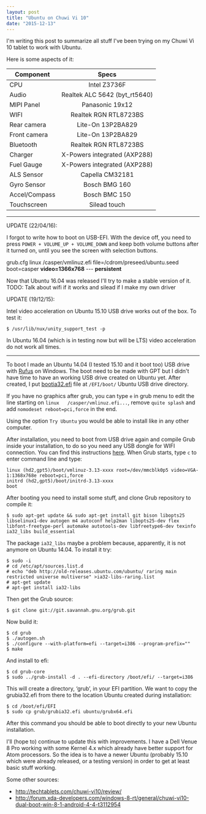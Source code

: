 ```yaml
---
layout: post
title: "Ubuntu on Chuwi Vi 10"
date: "2015-12-13"
---
```


I'm writing this post to summarize all stuff I've been trying on my Chuwi Vi 10 tablet to work with Ubuntu.

Here is some aspects of it:

| Component     | Specs                           |
|---------------|:-------------------------------:|
| CPU           | Intel Z3736F                    |
| Audio         | Realtek ALC 5642 (byt_rt5640)   |
| MIPI Panel    | Panasonic 19x12                 |
| WIFI          | Realtek RGN RTL8723BS           |
| Rear camera   | Lite-On 13P2BA829               |
| Front camera  | Lite-On 13P2BA829               |
| Bluetooth     | Realtek RGN RTL8723BS           |
| Charger       | X-Powers integrated (AXP288)    |
| Fuel Gauge    | X-Powers integrated (AXP288)    |
| ALS Sensor    | Capella CM32181                 |
| Gyro Sensor   | Bosch BMG 160                   |
| Accel/Compass | Bosch BMC 150                   |
| Touchscreen   | Silead touch                    |

---

UPDATE (22/04/16):

I forgot to write how to boot on USB-EFI. With the device off, you need to press `POWER + VOLUME_UP + VOLUME_DOWN` and keep both volume buttons after it turned on, until you see the screen with selection buttons.

grub.cfg
linux	/casper/vmlinuz.efi  file=/cdrom/preseed/ubuntu.seed boot=casper **video=1366x768** --- **persistent**

Now that Ubuntu 16.04 was released I'll try to make a stable version of it.
TODO: Talk about wifi if it works and silead if I make my own driver

UPDATE (19/12/15):

Intel video acceleration on Ubuntu 15.10 USB drive works out of the box. To test it:

    $ /usr/lib/nux/unity_support_test -p

In Ubuntu 16.04 (which is in testing now but will be LTS) video acceleration do not work all times.

---

To boot I made an Ubuntu 14.04 (I tested 15.10 and it boot too) USB drive with [Rufus](https://rufus.akeo.ie/) on Windows. The boot need to be made with GPT but I didn't have time to have an working USB drive created on Ubuntu yet. After created, I put [bootia32.efi](https://github.com/jfwells/linux-asus-t100ta/blob/master/boot/bootia32.efi) file at `/EFI/boot/` Ubuntu USB drive directory.

If you have no graphics after grub, you can type `e` in grub menu to edit the line starting on `linux	/casper/vmlinuz.efi...`, remove `quite splash` and add `nomodeset reboot=pci,force` in the end.

Using the option `Try Ubuntu` you would be able to install like in any other computer.

After installation, you need to boot from USB drive again and compile Grub inside your installation, to do so you need any USB dongle for WIFI connection. You can find this instructions [here](http://www.jfwhome.com/2014/03/07/perfect-ubuntu-or-other-linux-on-the-asus-transformer-book-t100/). When Grub starts, type `c` to enter command line and type:

    linux (hd2,gpt5)/boot/vmlinuz-3.13-xxxx root=/dev/mmcblk0p5 video=VGA-1:1368x768e reboot=pci,force
    initrd (hd2,gpt5)/boot/initrd-3.13-xxxx
    boot

After booting you need to install some stuff, and clone Grub repository to compile it:

    $ sudo apt-get update && sudo apt-get install git bison libopts25 libselinux1-dev autogen m4 autoconf help2man libopts25-dev flex libfont-freetype-perl automake autotools-dev libfreetype6-dev texinfo ia32_libs build_essential

The package `ia32_libs` maybe a problem because, apparently, it is not anymore on Ubuntu 14.04. To install it try:

    $ sudo -i
    # cd /etc/apt/sources.list.d
    # echo "deb http://old-releases.ubuntu.com/ubuntu/ raring main restricted universe multiverse" >ia32-libs-raring.list
    # apt-get update
    # apt-get install ia32-libs

Then get the Grub source:

    $ git clone git://git.savannah.gnu.org/grub.git

Now build it:

    $ cd grub
    $ ./autogen.sh
    $ ./configure --with-platform=efi --target=i386 --program-prefix=""
    $ make

And install to efi:

    $ cd grub-core
    $ sudo ../grub-install -d . --efi-directory /boot/efi/ --target=i386

This will create a directory, ‘grub’, in your EFI partition.
We want to copy the grubia32.efi from there to the location Ubuntu created during installation:

    $ cd /boot/efi/EFI
    $ sudo cp grub/grubia32.efi ubuntu/grubx64.efi

After this command you should be able to boot directly to your new Ubuntu installation.

I'll (hope to) continue to update this with improvements.
I have a Dell Venue 8 Pro working with some Kernel 4.x which already have better support for Atom processors. So the idea is to have a newer Ubuntu (probably 15.10 which were already released, or a testing version) in order to get at least basic stuff working.

Some other sources:

* <http://techtablets.com/chuwi-vi10/review/>
* <http://forum.xda-developers.com/windows-8-rt/general/chuwi-vi10-dual-boot-win-8-1-android-4-4-t3112954>

